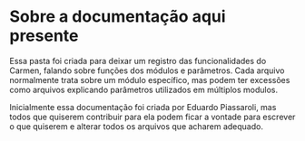 # Sobre a documentação aqui presente

Essa pasta foi criada para deixar um registro das funcionalidades do Carmen, falando sobre funções dos módulos e parâmetros. Cada arquivo normalmente trata sobre um módulo específico, mas podem ter excessões como arquivos explicando parâmetros utilizados em múltiplos modulos.

Inicialmente essa documentação foi criada por Eduardo Piassaroli, mas todos que quiserem contribuir para ela podem ficar a vontade para escrever o que quiserem e alterar todos os arquivos que acharem adequado.
